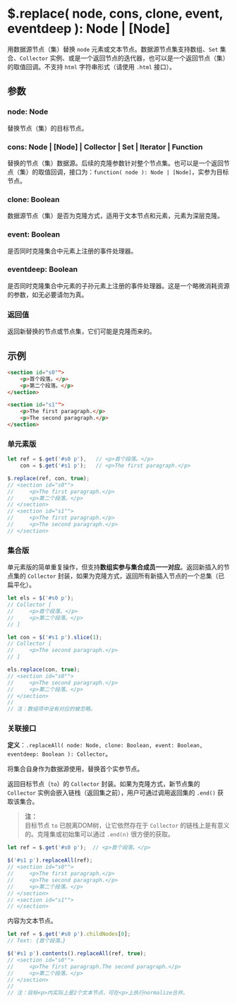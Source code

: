 # $.replace( node, cons, clone, event, eventdeep ): Node | [Node]

用数据源节点（集）替换 `node` 元素或文本节点。数据源节点集支持数组、`Set` 集合、`Collector` 实例、或是一个返回节点的迭代器，也可以是一个返回节点（集）的取值回调。不支持 `html` 字符串形式（请使用 `.html` 接口）。


## 参数

### node: Node

替换节点（集）的目标节点。


### cons: Node | [Node] | Collector | Set | Iterator | Function

替换的节点（集）数据源。后续的克隆参数针对整个节点集。也可以是一个返回节点（集）的取值回调，接口为：`function( node ): Node | [Node]`，实参为目标节点。


### clone: Boolean

数据源节点（集）是否为克隆方式，适用于文本节点和元素，元素为深层克隆。


### event: Boolean

是否同时克隆集合中元素上注册的事件处理器。


### eventdeep: Boolean

是否同时克隆集合中元素的子孙元素上注册的事件处理器。这是一个略微消耗资源的参数，如无必要请勿为真。


### 返回值

返回新替换的节点或节点集，它们可能是克隆而来的。


## 示例

```html
<section id="s0"">
    <p>首个段落。</p>
    <p>第二个段落。</p>
</section>

<section id="s1"">
    <p>The first paragraph.</p>
    <p>The second paragraph.</p>
</section>
```


### 单元素版

```js
let ref = $.get('#s0 p'),   // <p>首个段落。</p>
    con = $.get('#s1 p');   // <p>The first paragraph.</p>

$.replace(ref, con, true);
// <section id="s0"">
//     <p>The first paragraph.</p>
//     <p>第二个段落。</p>
// </section>
// <section id="s1"">
//     <p>The first paragraph.</p>
//     <p>The second paragraph.</p>
// </section>
```


### 集合版

单元素版的简单重复操作，但支持**数组实参与集合成员一一对应**。返回新插入的节点集的 `Collector` 封装，如果为克隆方式，返回所有新插入节点的一个总集（已扁平化）。

```js
let els = $('#s0 p');
// Collector [
//     <p>首个段落。</p>
//     <p>第二个段落。</p>
// ]

let con = $('#s1 p').slice(1);
// Collector [
//     <p>The second paragraph.</p>
// ]

els.replace(con, true);
// <section id="s0"">
//     <p>The second paragraph.</p>
//     <p>第二个段落。</p>
// </section>
//
// 注：数组项中没有对应的被忽略。
```


### 关联接口

**定义**：`.replaceAll( node: Node, clone: Boolean, event: Boolean, eventdeep: Boolean ): Collector`。

将集合自身作为数据源使用，替换首个实参节点。

返回目标节点（`to`）的 `Collector` 封装。如果为克隆方式，新节点集的 `Collector` 实例会嵌入链栈（返回集之前），用户可通过调用返回集的 `.end()` 获取该集合。

> **注：**<br>
> 目标节点 `to` 已脱离DOM树，让它依然存在于 `Collector` 的链栈上是有意义的。克隆集或初始集可以通过 `.end(n)` 很方便的获取。


```js
let ref = $.get('#s0 p');  // <p>首个段落。</p>

$('#s1 p').replaceAll(ref);
// <section id="s0"">
//     <p>The first paragraph.</p>
//     <p>The second paragraph.</p>
//     <p>第二个段落。</p>
// </section>
// <section id="s1"">
// </section>
```

内容为文本节点。

```js
let ref = $.get('#s0 p').childNodes[0];
// Text: {首个段落。}

$('#s1 p').contents().replaceAll(ref, true);
// <section id="s0"">
//     <p>The first paragraph.The second paragraph.</p>
//     <p>第二个段落。</p>
// </section>
//
// 注：目标<p>内实际上是2个文本节点，可在<p>上执行normalize合并。
```
